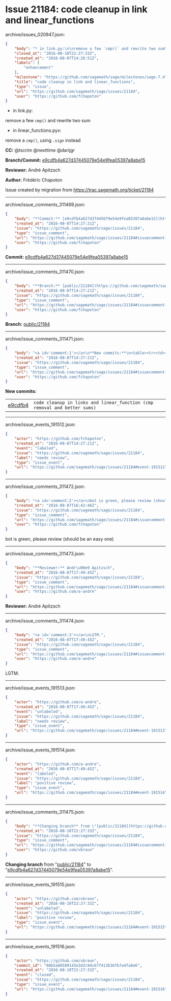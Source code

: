 # Issue 21184: code cleanup in link and linear_functions

archive/issues_020947.json:
```json
{
    "body": "* in link.py:\n\nremove a few `cmp()` and rewrite two sum\n\n* in linear_functions.pyx:\n\nremove a `cmp()`, using `.sign` instead\n\n**CC:**  @tscrim @nexttime @darijgr\n\n**Branch/Commit:** [e9cdfb4a627d37445079e54e9fea05397a8abe15](https://github.com/sagemath/sagetrac-mirror/commit/e9cdfb4a627d37445079e54e9fea05397a8abe15)\n\n**Reviewer:** Andr\u00e9 Apitzsch\n\n**Author:** Fr\u00e9d\u00e9ric Chapoton\n\nIssue created by migration from https://trac.sagemath.org/ticket/21184\n\n",
    "closed_at": "2016-08-10T22:27:33Z",
    "created_at": "2016-08-07T14:26:51Z",
    "labels": [
        "enhancement"
    ],
    "milestone": "https://github.com/sagemath/sage/milestones/sage-7.4",
    "title": "code cleanup in link and linear_functions",
    "type": "issue",
    "url": "https://github.com/sagemath/sage/issues/21184",
    "user": "https://github.com/fchapoton"
}
```
* in link.py:

remove a few `cmp()` and rewrite two sum

* in linear_functions.pyx:

remove a `cmp()`, using `.sign` instead

**CC:**  @tscrim @nexttime @darijgr

**Branch/Commit:** [e9cdfb4a627d37445079e54e9fea05397a8abe15](https://github.com/sagemath/sagetrac-mirror/commit/e9cdfb4a627d37445079e54e9fea05397a8abe15)

**Reviewer:** André Apitzsch

**Author:** Frédéric Chapoton

Issue created by migration from https://trac.sagemath.org/ticket/21184





---

archive/issue_comments_311469.json:
```json
{
    "body": "**Commit:** [e9cdfb4a627d37445079e54e9fea05397a8abe15](https://github.com/sagemath/sagetrac-mirror/commit/e9cdfb4a627d37445079e54e9fea05397a8abe15)",
    "created_at": "2016-08-07T14:27:21Z",
    "issue": "https://github.com/sagemath/sage/issues/21184",
    "type": "issue_comment",
    "url": "https://github.com/sagemath/sage/issues/21184#issuecomment-311469",
    "user": "https://github.com/fchapoton"
}
```

**Commit:** [e9cdfb4a627d37445079e54e9fea05397a8abe15](https://github.com/sagemath/sagetrac-mirror/commit/e9cdfb4a627d37445079e54e9fea05397a8abe15)



---

archive/issue_comments_311470.json:
```json
{
    "body": "**Branch:** [public/21184](https://github.com/sagemath/sagetrac-mirror/tree/public/21184)",
    "created_at": "2016-08-07T14:27:21Z",
    "issue": "https://github.com/sagemath/sage/issues/21184",
    "type": "issue_comment",
    "url": "https://github.com/sagemath/sage/issues/21184#issuecomment-311470",
    "user": "https://github.com/fchapoton"
}
```

**Branch:** [public/21184](https://github.com/sagemath/sagetrac-mirror/tree/public/21184)



---

archive/issue_comments_311471.json:
```json
{
    "body": "<a id='comment:1'></a>\n**New commits:**\n<table><tr><td><a href=\"https://github.com/sagemath/sagetrac-mirror/commit/e9cdfb4a627d37445079e54e9fea05397a8abe15\">e9cdfb4</a></td><td><code>code cleanup in links and linear_function (cmp removal and better sums)</code></td></tr></table>\n",
    "created_at": "2016-08-07T14:27:21Z",
    "issue": "https://github.com/sagemath/sage/issues/21184",
    "type": "issue_comment",
    "url": "https://github.com/sagemath/sage/issues/21184#issuecomment-311471",
    "user": "https://github.com/fchapoton"
}
```

<a id='comment:1'></a>
**New commits:**
<table><tr><td><a href="https://github.com/sagemath/sagetrac-mirror/commit/e9cdfb4a627d37445079e54e9fea05397a8abe15">e9cdfb4</a></td><td><code>code cleanup in links and linear_function (cmp removal and better sums)</code></td></tr></table>




---

archive/issue_events_191512.json:
```json
{
    "actor": "https://github.com/fchapoton",
    "created_at": "2016-08-07T14:27:21Z",
    "event": "labeled",
    "issue": "https://github.com/sagemath/sage/issues/21184",
    "label": "needs review",
    "type": "issue_event",
    "url": "https://github.com/sagemath/sage/issues/21184#event-191512"
}
```



---

archive/issue_comments_311472.json:
```json
{
    "body": "<a id='comment:2'></a>\nbot is green, please review (should be an easy one)",
    "created_at": "2016-08-07T16:42:46Z",
    "issue": "https://github.com/sagemath/sage/issues/21184",
    "type": "issue_comment",
    "url": "https://github.com/sagemath/sage/issues/21184#issuecomment-311472",
    "user": "https://github.com/fchapoton"
}
```

<a id='comment:2'></a>
bot is green, please review (should be an easy one)



---

archive/issue_comments_311473.json:
```json
{
    "body": "**Reviewer:** Andr\u00e9 Apitzsch",
    "created_at": "2016-08-07T17:49:45Z",
    "issue": "https://github.com/sagemath/sage/issues/21184",
    "type": "issue_comment",
    "url": "https://github.com/sagemath/sage/issues/21184#issuecomment-311473",
    "user": "https://github.com/a-andre"
}
```

**Reviewer:** André Apitzsch



---

archive/issue_comments_311474.json:
```json
{
    "body": "<a id='comment:3'></a>\nLGTM.",
    "created_at": "2016-08-07T17:49:45Z",
    "issue": "https://github.com/sagemath/sage/issues/21184",
    "type": "issue_comment",
    "url": "https://github.com/sagemath/sage/issues/21184#issuecomment-311474",
    "user": "https://github.com/a-andre"
}
```

<a id='comment:3'></a>
LGTM.



---

archive/issue_events_191513.json:
```json
{
    "actor": "https://github.com/a-andre",
    "created_at": "2016-08-07T17:49:45Z",
    "event": "unlabeled",
    "issue": "https://github.com/sagemath/sage/issues/21184",
    "label": "needs review",
    "type": "issue_event",
    "url": "https://github.com/sagemath/sage/issues/21184#event-191513"
}
```



---

archive/issue_events_191514.json:
```json
{
    "actor": "https://github.com/a-andre",
    "created_at": "2016-08-07T17:49:45Z",
    "event": "labeled",
    "issue": "https://github.com/sagemath/sage/issues/21184",
    "label": "positive review",
    "type": "issue_event",
    "url": "https://github.com/sagemath/sage/issues/21184#event-191514"
}
```



---

archive/issue_comments_311475.json:
```json
{
    "body": "**Changing branch** from \"[public/21184](https://github.com/sagemath/sagetrac-mirror/tree/public/21184)\" to \"[e9cdfb4a627d37445079e54e9fea05397a8abe15](https://github.com/sagemath/sagetrac-mirror/commit/e9cdfb4a627d37445079e54e9fea05397a8abe15)\".",
    "created_at": "2016-08-10T22:27:33Z",
    "issue": "https://github.com/sagemath/sage/issues/21184",
    "type": "issue_comment",
    "url": "https://github.com/sagemath/sage/issues/21184#issuecomment-311475",
    "user": "https://github.com/vbraun"
}
```

**Changing branch** from "[public/21184](https://github.com/sagemath/sagetrac-mirror/tree/public/21184)" to "[e9cdfb4a627d37445079e54e9fea05397a8abe15](https://github.com/sagemath/sagetrac-mirror/commit/e9cdfb4a627d37445079e54e9fea05397a8abe15)".



---

archive/issue_events_191515.json:
```json
{
    "actor": "https://github.com/vbraun",
    "created_at": "2016-08-10T22:27:33Z",
    "event": "unlabeled",
    "issue": "https://github.com/sagemath/sage/issues/21184",
    "label": "positive review",
    "type": "issue_event",
    "url": "https://github.com/sagemath/sage/issues/21184#event-191515"
}
```



---

archive/issue_events_191516.json:
```json
{
    "actor": "https://github.com/vbraun",
    "commit_id": "60b5a68589143e3d2c9dc67f413b36fb7a4fa8e6",
    "created_at": "2016-08-10T22:27:33Z",
    "event": "closed",
    "issue": "https://github.com/sagemath/sage/issues/21184",
    "type": "issue_event",
    "url": "https://github.com/sagemath/sage/issues/21184#event-191516"
}
```
